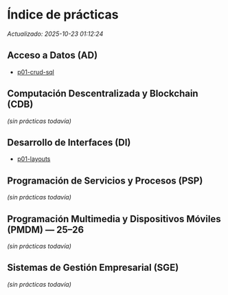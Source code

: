 <!-- Archivo generado automáticamente. Edita las prácticas en sus carpetas. -->
# Índice de prácticas

_Actualizado: 2025-10-23 01:12:24_

## Acceso a Datos (AD)

- [p01-crud-sql](01-acceso-datos//practicas/p01-crud-sql/README.md)

## Computación Descentralizada y Blockchain (CDB)

*(sin prácticas todavía)*

## Desarrollo de Interfaces (DI)

- [p01-layouts](03-desarrollo-interfaces//practicas/p01-layouts/README.md)

## Programación de Servicios y Procesos (PSP)

*(sin prácticas todavía)*

## Programación Multimedia y Dispositivos Móviles (PMDM) — 25–26

*(sin prácticas todavía)*

## Sistemas de Gestión Empresarial (SGE)

*(sin prácticas todavía)*

